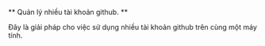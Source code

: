 ** Quản lý nhiều tài khoản github. **

Đây là giải pháp cho việc sử dụng nhiều tài khoản github trên cùng một máy tính.
